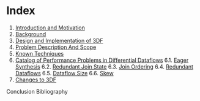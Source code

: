 # Index

1. [Introduction and Motivation](motivation.md)
2. [Background](background.md)
3. [Design and Implementation of 3DF](3df.md)
4. [Problem Description And Scope](problem-description.md)
5. [Known Techniques](known-techniques.md)
6. [Catalog of Performance Problems in Differential Dataflows](catalog.md)
6.1. [Eager Synthesis](case-eager-synthesis.md)
6.2. [Redundant Join State](case-redundant-join-state.md)
6.3. [Join Ordering](case-join-ordering.md)
6.4. [Redundant Dataflows](case-redundant-dataflows.md)
6.5. [Dataflow Size](case-dataflow-size.md)
6.6. [Skew](case-skew.md)
7. [Changes to 3DF](implementation.md)

Conclusion
Bibliography
